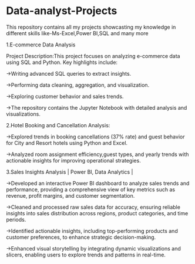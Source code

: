 # Data-analyst-Projects
This repository contains all my projects showcasting my knowledge in different skills like-Ms-Excel,Power BI,SQL and many more

1.E-commerce Data Analysis 

Project Description:This project focuses on analyzing e-commerce data using SQL and Python. Key highlights include:
    
->Writing advanced SQL queries to extract insights.

->Performing data cleaning, aggregation, and visualization.

->Exploring customer behavior and sales trends.

->The repository contains the Jupyter Notebook with detailed analysis and visualizations.

2.Hotel Booking and Cancellation Analysis: 

->Explored trends in booking cancellations (37% rate) and guest behavior for City and Resort hotels using Python and Excel. 

->Analyzed room assignment efficiency,guest types, and yearly trends with actionable insights for improving operational strategies.

3.Sales Insights Analysis | Power BI, Data Analytics | 

->Developed an interactive Power BI dashboard to analyze sales trends and performance, providing a comprehensive view of key metrics such as revenue, profit margins, and customer segmentation.

->Cleaned and processed raw sales data for accuracy, ensuring reliable insights into sales distribution across regions, product categories, and time periods.

->Identified actionable insights, including top-performing products and customer preferences, to enhance strategic decision-making.

->Enhanced visual storytelling by integrating dynamic visualizations and slicers, enabling users to explore trends and patterns in real-time.
